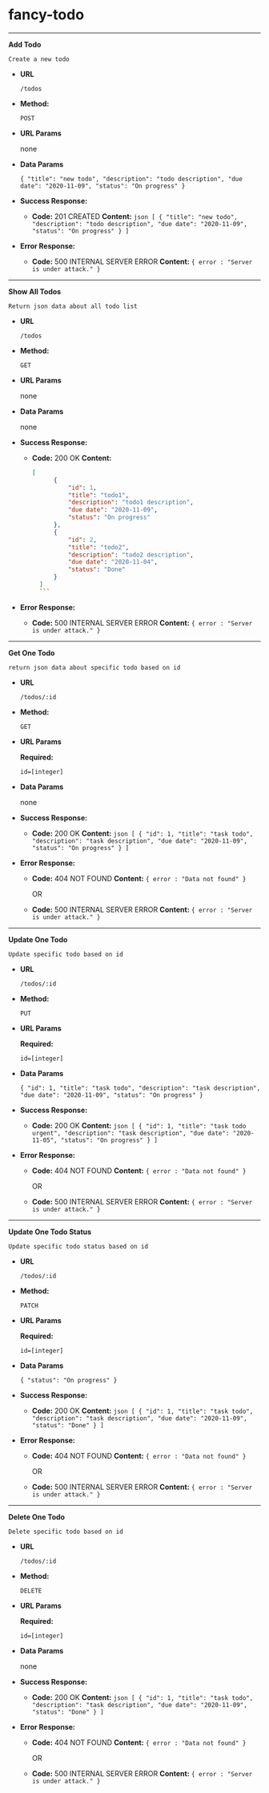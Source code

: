 # fancy-todo
------------------
**Add Todo**

  `Create a new todo`

* **URL**

  `/todos`

* **Method:**

  `POST`

* **URL Params**

	none

* **Data Params**

  `
		{
			"title": "new todo",
			"description": "todo description",
			"due date": "2020-11-09",
			"status": "On progress"
		}
	`

* **Success Response:**

  * **Code:** 201 CREATED
    **Content:**
		```json
		[
	  	{
				"title": "new todo",
				"description": "todo description",
				"due date": "2020-11-09",
				"status": "On progress"
	 		}
		]
		```
 
* **Error Response:**

  * **Code:** 500 INTERNAL SERVER ERROR
    **Content:** `{ error : "Server is under attack." }`


------------------
**Show All Todos**

  `Return json data about all todo list`

* **URL**

  `/todos`

* **Method:**

  `GET`   

* **URL Params**
	
	none

* **Data Params**

  none

* **Success Response:**

  * **Code:** 200 OK
    **Content:**
	  ```json
	  [
			{
				"id": 1,
				"title": "todo1",
				"description": "todo1 description",
				"due date": "2020-11-09",
				"status": "On progress"
			},
			{
				"id": 2,
				"title": "todo2",
				"description": "todo2 description",
				"due date": "2020-11-04",
				"status": "Done"
			}
		]
		```
 
* **Error Response:**

  * **Code:** 500 INTERNAL SERVER ERROR
    **Content:** `{ error : "Server is under attack." }`


------------------
**Get One Todo**

  `return json data about specific todo based on id`

* **URL**

  `/todos/:id`

* **Method:**

  `GET`   

* **URL Params**
	
	**Required:**

	`id=[integer]`

* **Data Params**

  none

* **Success Response:**

  * **Code:** 200 OK
    **Content:**
	 	```json
	 	[
			{
				"id": 1,
				"title": "task todo",
				"description": "task description",
				"due date": "2020-11-09",
				"status": "On progress"
			}
		]
		```
 
* **Error Response:**
  * **Code:** 404 NOT FOUND
    **Content:** `{ error : "Data not found" }`

	OR

  * **Code:** 500 INTERNAL SERVER ERROR
    **Content:** `{ error : "Server is under attack." }`


------------------
**Update One Todo**

  `Update specific todo based on id`

* **URL**

  `/todos/:id`

* **Method:**

  `PUT`   

* **URL Params**
	
	**Required:**

	`id=[integer]`

* **Data Params**

  `
		{
			"id": 1,
			"title": "task todo",
			"description": "task description",
			"due date": "2020-11-09",
			"status": "On progress"
	 	}
	`

* **Success Response:**

  * **Code:** 200 OK
    **Content:**
	 	```json
	 	[
			{
				"id": 1,
				"title": "task todo urgent",
				"description": "task description",
				"due date": "2020-11-05",
				"status": "On progress"
			}
		]
		```
 
* **Error Response:**
  * **Code:** 404 NOT FOUND
    **Content:** `{ error : "Data not found" }`

	OR

  * **Code:** 500 INTERNAL SERVER ERROR
    **Content:** `{ error : "Server is under attack." }`


------------------
**Update One Todo Status**

  `Update specific todo status based on id`

* **URL**

  `/todos/:id`

* **Method:**

  `PATCH`   

* **URL Params**
	
	**Required:**

	`id=[integer]`

* **Data Params**

  `
		{
			"status": "On progress"
		}
	`

* **Success Response:**

  * **Code:** 200 OK
    **Content:**
	 	```json
	 	[
			{
				"id": 1,
				"title": "task todo",
				"description": "task description",
				"due date": "2020-11-09",
				"status": "Done"
			}
		]
		```
 
* **Error Response:**
  * **Code:** 404 NOT FOUND
    **Content:** `{ error : "Data not found" }`

	OR

  * **Code:** 500 INTERNAL SERVER ERROR
    **Content:** `{ error : "Server is under attack." }`


------------------
**Delete One Todo**

  `Delete specific todo based on id`

* **URL**

  `/todos/:id`

* **Method:**

  `DELETE`   

* **URL Params**
	
	**Required:**

	`id=[integer]`

* **Data Params**

  none

* **Success Response:**

  * **Code:** 200 OK
    **Content:**
	 	```json
	 	[
			{
				"id": 1,
				"title": "task todo",
				"description": "task description",
				"due date": "2020-11-09",
				"status": "Done"
			}
		]
		```
 
* **Error Response:**
  * **Code:** 404 NOT FOUND
    **Content:** `{ error : "Data not found" }`

	OR

  * **Code:** 500 INTERNAL SERVER ERROR
    **Content:** `{ error : "Server is under attack." }`
